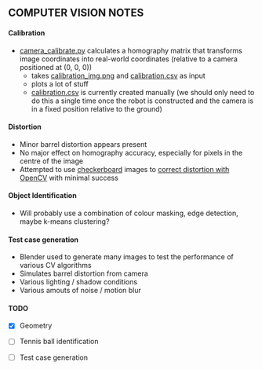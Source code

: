 ## COMPUTER VISION NOTES

#### Calibration
- [camera_calibrate.py](camera_calibrate.py) calculates a homography matrix that transforms image coordinates into real-world coordinates (relative to a camera positioned at (0, 0, 0))
  - takes [calibration_img.png](calibration_img.png) and [calibration.csv](calibration.csv) as input
  - plots a lot of stuff
  - [calibration.csv](calibration.csv) is currently created manually (we should only need to do this a single time once the robot is constructed and the camera is in a fixed position relative to the ground)

#### Distortion
- Minor barrel distortion appears present
- No major effect on homography accuracy, especially for pixels in the centre of the image
- Attempted to use [checkerboard](./checkerboard/) images to [correct distortion with OpenCV](https://learnopencv.com/camera-calibration-using-opencv/) with minimal success

#### Object Identification
- Will probably use a combination of colour masking, edge detection, maybe k-means clustering?

#### Test case generation
- Blender used to generate many images to test the performance of various CV algorithms 
- Simulates barrel distortion from camera
- Various lighting / shadow conditions
- Various amouts of noise / motion blur

#### TODO
- [x] Geometry
- [ ] Tennis ball identification
- [ ] Test case generation



